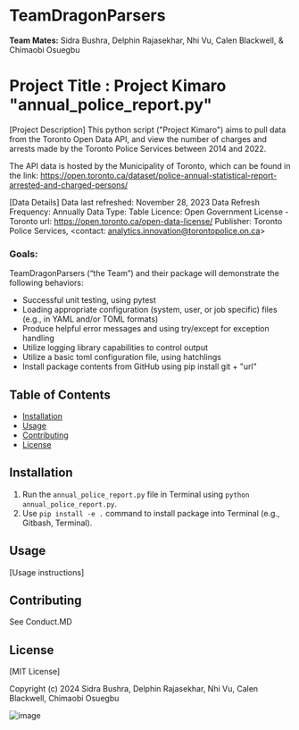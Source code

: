 # TeamDragonParsers

**Team Mates:** Sidra Bushra, Delphin Rajasekhar, Nhi Vu, Calen Blackwell, & Chimaobi Osuegbu

# Project Title : Project Kimaro "annual_police_report.py"

[Project Description]
This python script ("Project Kimaro") aims to pull data from the Toronto Open Data API, and view the number of charges and arrests made by the Toronto Police Services between 2014 and 2022.

The API data is hosted by the Municipality of Toronto, which can be found in the link:
	https://open.toronto.ca/dataset/police-annual-statistical-report-arrested-and-charged-persons/

[Data Details]
Data last refreshed: November 28, 2023
Data Refresh Frequency: Annually
Data Type: Table
Licence: Open Government License - Toronto
		url: https://open.toronto.ca/open-data-license/
Publisher: Toronto Police Services, <contact: analytics.innovation@torontopolice.on.ca>

### Goals: 
TeamDragonParsers (“the Team”) and their package will demonstrate the following behaviors:
- Successful unit testing, using pytest
- Loading appropriate configuration (system, user, or job specific) files 
  (e.g., in YAML and/or TOML formats)
- Produce helpful error messages and using try/except for exception handling
- Utilize logging library capabilities to control output
- Utilize a basic toml configuration file, using hatchlings
- Install package contents from GitHub using pip install git + "url"

## Table of Contents

- [Installation](#installation)
- [Usage](#usage)
- [Contributing](#contributing)
- [License](#license)

## Installation

1. Run the `annual_police_report.py` file in Terminal using `python annual_police_report.py`.
2. Use `pip install -e .` command to install package into Terminal (e.g., Gitbash, Terminal).

## Usage

[Usage instructions]

## Contributing

See Conduct.MD

## License

[MIT License]

Copyright (c) 2024 
Sidra Bushra, Delphin Rajasekhar, Nhi Vu, Calen Blackwell, Chimaobi Osuegbu

![image](https://github.com/Cnblackwell/TeamDragonParsers/assets/156455477/533852bb-4adc-4a52-aa33-02def6dc3864)
